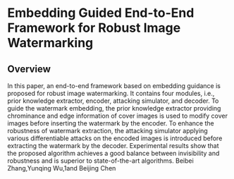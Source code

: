 # Embedding Guided End-to-End Framework for Robust Image Watermarking
## Overview
In this paper, an end-to-end framework based on embedding guidance is proposed for robust image watermarking. It contains four modules, i.e., prior knowledge extractor, encoder, attacking simulator, and decoder. To guide the watermark embedding, the prior knowledge extractor providing chrominance and edge information of cover images is used to modify cover images before inserting the watermark by the encoder. To enhance the robustness of watermark extraction, the attacking simulator applying various differentiable attacks on the encoded images is introduced before extracting the watermark by the decoder. Experimental results show that the proposed algorithm achieves a good balance between invisibility and robustness and is superior to state-of-the-art algorithms.
Beibei Zhang,Yunqing Wu,1and Beijing Chen
